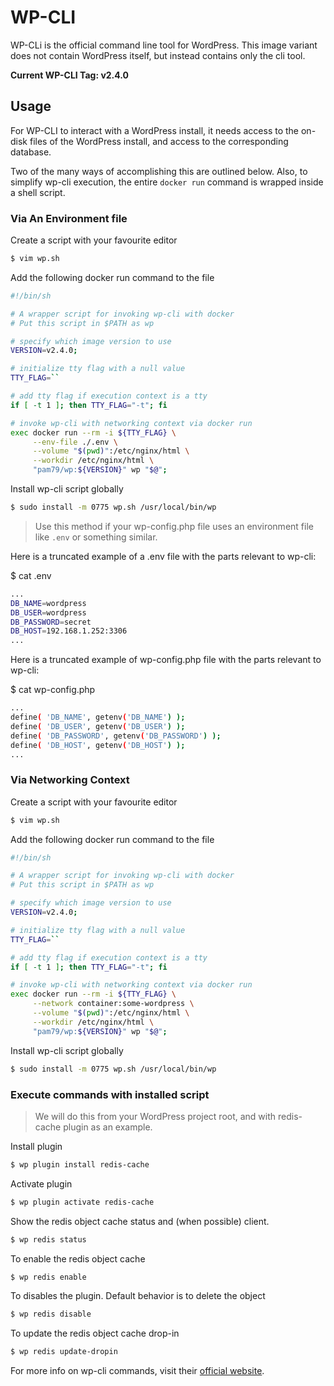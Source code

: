 # WP-CLI
WP-CLi is the official command line tool for WordPress. This image variant does not contain WordPress itself, but instead contains only the cli tool.

**Current WP-CLI Tag: v2.4.0**

## Usage
For WP-CLI to interact with a WordPress install, it needs access to the on-disk files of the WordPress install, and access to the corresponding database.

Two of the many ways of accomplishing this are outlined below. Also, to simplify wp-cli execution, the entire `docker run` command is wrapped inside a shell script.

### Via An Environment file

Create a script with your favourite editor
```sh
$ vim wp.sh
```

Add the following docker run command to the file
```sh
#!/bin/sh

# A wrapper script for invoking wp-cli with docker
# Put this script in $PATH as wp

# specify which image version to use
VERSION=v2.4.0;

# initialize tty flag with a null value
TTY_FLAG=``

# add tty flag if execution context is a tty
if [ -t 1 ]; then TTY_FLAG="-t"; fi

# invoke wp-cli with networking context via docker run
exec docker run --rm -i ${TTY_FLAG} \
     --env-file ./.env \
     --volume "$(pwd)":/etc/nginx/html \
     --workdir /etc/nginx/html \
     "pam79/wp:${VERSION}" wp "$@";
```

Install wp-cli script globally
```sh
$ sudo install -m 0775 wp.sh /usr/local/bin/wp
```

> Use this method if your wp-config.php file uses an environment file like `.env` or something similar.

Here is a truncated example of a .env file with the parts relevant to wp-cli:

$ cat .env
```sh
...
DB_NAME=wordpress
DB_USER=wordpress
DB_PASSWORD=secret
DB_HOST=192.168.1.252:3306
...
```

Here is a truncated example of wp-config.php file with the parts relevant to wp-cli:

$ cat wp-config.php
```sh
...
define( 'DB_NAME', getenv('DB_NAME') );
define( 'DB_USER', getenv('DB_USER') );
define( 'DB_PASSWORD', getenv('DB_PASSWORD') );
define( 'DB_HOST', getenv('DB_HOST') );
...
```

### Via Networking Context

Create a script with your favourite editor
```sh
$ vim wp.sh
```

Add the following docker run command to the file
```sh
#!/bin/sh

# A wrapper script for invoking wp-cli with docker
# Put this script in $PATH as wp

# specify which image version to use
VERSION=v2.4.0;

# initialize tty flag with a null value
TTY_FLAG=``

# add tty flag if execution context is a tty
if [ -t 1 ]; then TTY_FLAG="-t"; fi

# invoke wp-cli with networking context via docker run
exec docker run --rm -i ${TTY_FLAG} \
     --network container:some-wordpress \
     --volume "$(pwd)":/etc/nginx/html \
     --workdir /etc/nginx/html \
     "pam79/wp:${VERSION}" wp "$@";
```

Install wp-cli script globally
```sh
$ sudo install -m 0775 wp.sh /usr/local/bin/wp
```

### Execute commands with installed script
> We will do this from your WordPress project root, and with redis-cache plugin as an example.

Install plugin
```sh
$ wp plugin install redis-cache
```

Activate plugin
```sh
$ wp plugin activate redis-cache
```

Show the redis object cache status and (when possible) client.
```sh
$ wp redis status
```

To enable the redis object cache
```sh
$ wp redis enable
```

To disables the plugin. Default behavior is to delete the object
```sh
$ wp redis disable
```

To update the redis object cache drop-in
```sh
$ wp redis update-dropin
```

For more info on wp-cli commands, visit their [official website](https://wp-cli.org/).
